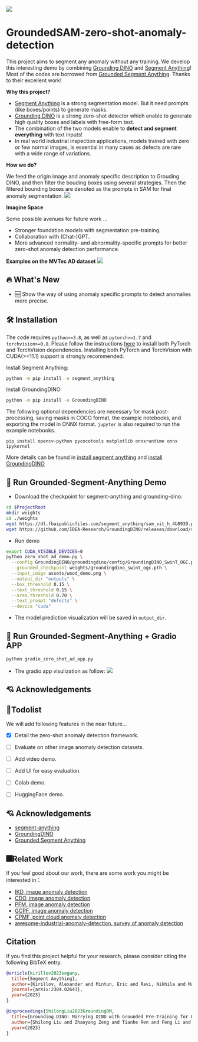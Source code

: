 ![](./assets/SegmentAnyAnomaly_logo.png)

# GroundedSAM-zero-shot-anomaly-detection

This project aims to segment any anomaly without any training. We develop this interesting demo by combining [Grounding DINO](https://github.com/IDEA-Research/GroundingDINO) and [Segment Anything](https://github.com/facebookresearch/segment-anything)!
Most of the codes are borrowed from [Grounded Segment Anything](https://github.com/IDEA-Research/Grounded-Segment-Anything). Thanks to their excellent work!

**Why this project?**

- [Segment Anything](https://github.com/facebookresearch/segment-anything) is a strong segmentation model. But it need prompts (like boxes/points) to generate masks.
- [Grounding DINO](https://github.com/IDEA-Research/GroundingDINO) is a strong zero-shot detector which enable to generate high quality boxes and labels with free-form text.
- The combination of the two models enable to **detect and segment everything** with text inputs!
- In real world industrial inspection applications, models trained with zero or few normal images, is essential in many cases as defects are rare with a wide range of variations.


**How we do?**

We feed the origin image and anomaly specific description to Grouding DINO, and then filter the bouding boxes using several
strategies. Then the filtered bounding boxes are denoted as the prompts in SAM for final anomaly segmentation.
![](./assets/framework.png)


**Imagine Space**

Some possible avenues for future work ...

- Stronger foundation models with segmentation pre-training.
- Collaboration with (Chat-)GPT.
- More advanced normality- and abnormality-specific prompts for better zero-shot anomaly detection performance.

**Examples on the MVTec AD dataset**
![](./assets/demo_results.png)


## :fire: What's New 

- 🆕 Show the way of using anomaly specific prompts to detect anomalies more precise.

[comment]: <> (  <img src="https://github.com/IDEA-Research/Grounded-Segment-Anything/blob/humanFace/assets/interactive-fashion-edit.png" width="500" height="260"/><img src="https://github.com/IDEA-Research/Grounded-Segment-Anything/blob/humanFace/assets/interactive-mark.gif" width="250" height="250"/>)



[comment]: <> (- :new: Checkout our related human-face-edit branch [here]&#40;https://github.com/IDEA-Research/Grounded-Segment-Anything/tree/humanFace&#41;. We'll keep updating this branch with more interesting features. Here are some examples:)

[comment]: <> (  ![]&#40;https://github.com/IDEA-Research/Grounded-Segment-Anything/blob/humanFace/assets/231-hair-edit.png&#41;)



## 🛠 Installation

The code requires `python>=3.8`, as well as `pytorch>=1.7` and `torchvision>=0.8`. Please follow the instructions [here](https://pytorch.org/get-started/locally/) to install both PyTorch and TorchVision dependencies. Installing both PyTorch and TorchVision with CUDA(>=11.1) support is strongly recommended.

Install Segment Anything:

```bash
python -m pip install -e segment_anything
```

Install GroundingDINO:

```bash
python -m pip install -e GroundingDINO
```

The following optional dependencies are necessary for mask post-processing, saving masks in COCO format, the example notebooks, and exporting the model in ONNX format. `jupyter` is also required to run the example notebooks.

```
pip install opencv-python pycocotools matplotlib onnxruntime onnx ipykernel
```

More details can be found in [install segment anything](https://github.com/facebookresearch/segment-anything#installation) and [install GroundingDINO](https://github.com/IDEA-Research/GroundingDINO#install)

## 🏃 Run Grounded-Segment-Anything Demo

- Download the checkpoint for segment-anything and grounding-dino:

```bash
cd $ProjectRoot
mkdir weights
cd ./weights
wget https://dl.fbaipublicfiles.com/segment_anything/sam_vit_h_4b8939.pth
wget https://github.com/IDEA-Research/GroundingDINO/releases/download/v0.1.0-alpha/groundingdino_swint_ogc.pth
```

- Run demo

```bash
export CUDA_VISIBLE_DEVICES=0
python zero_shot_ad_demo.py \
  --config GroundingDINO/groundingdino/config/GroundingDINO_SwinT_OGC.py \
  --grounded_checkpoint weights/groundingdino_swint_ogc.pth \
  --input_image assets/wood_demo.png \
  --output_dir "outputs" \
  --box_threshold 0.15 \
  --text_threshold 0.15 \
  --area_threshold 0.70 \
  --text_prompt "defects" \
  --device "cuda"
```

- The model prediction visualization will be saved in `output_dir`.

## 🏃 Run Grounded-Segment-Anything + Gradio APP

```bash
python gradio_zero_shot_ad_app.py
```

- The gradio app visulization as follow:
![](./assets/gradio.png)

## 💘 Acknowledgements

## :hammer:Todolist
We will add following features in the near future...
- [x] Detail the zero-shot anomaly detection framework.
- [ ] Evaluate on other image anomaly detection datasets.
- [ ] Add video demo.
- [ ] Add UI for easy evaluation.
- [ ] Colab demo.
- [ ] HuggingFace demo.


## :cupid: Acknowledgements

- [segment-anything](https://github.com/facebookresearch/segment-anything)
- [GroundingDINO](https://github.com/IDEA-Research/GroundingDINO)
- [Grounded Segment Anything](https://github.com/IDEA-Research/Grounded-Segment-Anything)


## :fireworks:Related Work

If you feel good about our work, there are some work you might be interested in：

- [IKD, image anomaly detection](https://github.com/caoyunkang/IKD)
- [CDO, image anomaly detection](https://github.com/caoyunkang/CDO)
- [PFM, image anomaly detection](https://github.com/smiler96/PFM-and-PEFM-for-Image-Anomaly-Detection-and-Segmentation)
- [GCPF, image anomaly detection](https://github.com/smiler96/GCPF)
- [CPMF, point cloud anomaly detection](https://github.com/caoyunkang/CPMF)
- [awesome-industrial-anomaly-detection, survey of anomaly detection](https://github.com/M-3LAB/awesome-industrial-anomaly-detection)

## Citation

If you find this project helpful for your research, please consider citing the following BibTeX entry.

```BibTex
@article{kirillov2023segany,
  title={Segment Anything}, 
  author={Kirillov, Alexander and Mintun, Eric and Ravi, Nikhila and Mao, Hanzi and Rolland, Chloe and Gustafson, Laura and Xiao, Tete and Whitehead, Spencer and Berg, Alexander C. and Lo, Wan-Yen and Doll{\'a}r, Piotr and Girshick, Ross},
  journal={arXiv:2304.02643},
  year={2023}
}

@inproceedings{ShilongLiu2023GroundingDM,
  title={Grounding DINO: Marrying DINO with Grounded Pre-Training for Open-Set Object Detection},
  author={Shilong Liu and Zhaoyang Zeng and Tianhe Ren and Feng Li and Hao Zhang and Jie Yang and Chunyuan Li and Jianwei Yang and Hang Su and Jun Zhu and Lei Zhang},
  year={2023}
}
```
